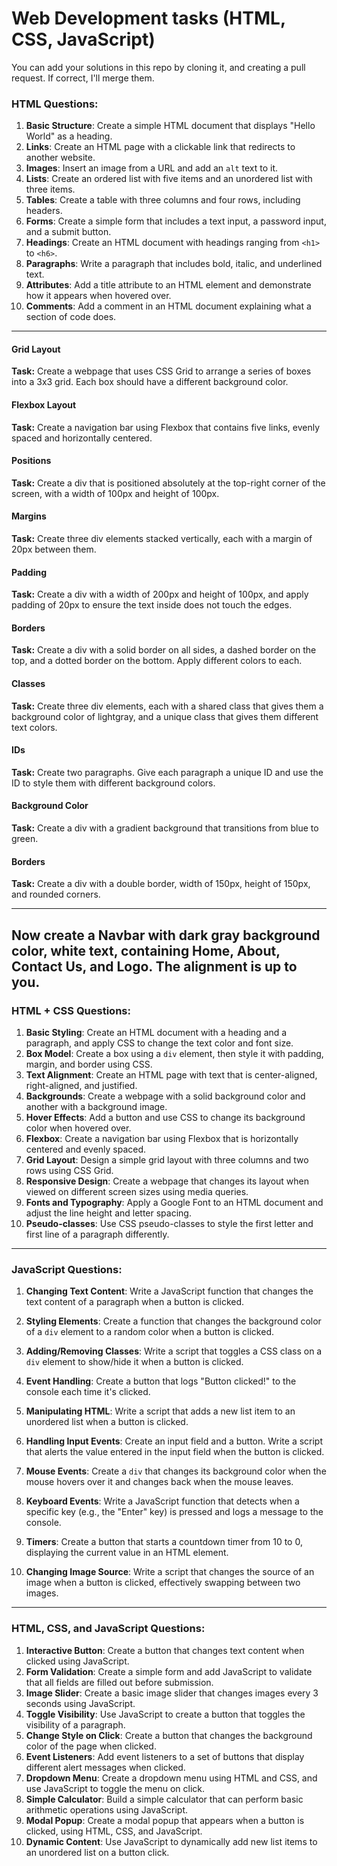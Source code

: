 # Web Development tasks (HTML, CSS, JavaScript)

You can add your solutions in this repo by cloning it, and creating a pull request. If correct, I'll merge them.

### HTML Questions:

1. **Basic Structure**: Create a simple HTML document that displays "Hello World" as a heading.
2. **Links**: Create an HTML page with a clickable link that redirects to another website.
3. **Images**: Insert an image from a URL and add an `alt` text to it.
4. **Lists**: Create an ordered list with five items and an unordered list with three items.
5. **Tables**: Create a table with three columns and four rows, including headers.
6. **Forms**: Create a simple form that includes a text input, a password input, and a submit button.
7. **Headings**: Create an HTML document with headings ranging from `<h1>` to `<h6>`.
8. **Paragraphs**: Write a paragraph that includes bold, italic, and underlined text.
9. **Attributes**: Add a title attribute to an HTML element and demonstrate how it appears when hovered over.
10. **Comments**: Add a comment in an HTML document explaining what a section of code does.

-------
#### Grid Layout
**Task:** Create a webpage that uses CSS Grid to arrange a series of boxes into a 3x3 grid. Each box should have a different background color.

#### Flexbox Layout
**Task:** Create a navigation bar using Flexbox that contains five links, evenly spaced and horizontally centered.

#### Positions
**Task:** Create a div that is positioned absolutely at the top-right corner of the screen, with a width of 100px and height of 100px.

#### Margins
**Task:** Create three div elements stacked vertically, each with a margin of 20px between them.

#### Padding
**Task:** Create a div with a width of 200px and height of 100px, and apply padding of 20px to ensure the text inside does not touch the edges.

#### Borders
**Task:** Create a div with a solid border on all sides, a dashed border on the top, and a dotted border on the bottom. Apply different colors to each.

#### Classes
**Task:** Create three div elements, each with a shared class that gives them a background color of lightgray, and a unique class that gives them different text colors.

#### IDs
**Task:** Create two paragraphs. Give each paragraph a unique ID and use the ID to style them with different background colors.

#### Background Color
**Task:** Create a div with a gradient background that transitions from blue to green.

#### Borders
**Task:** Create a div with a double border, width of 150px, height of 150px, and rounded corners.

-------

## Now create a Navbar with dark gray background color, white text, containing Home, About, Contact Us, and Logo. The alignment is up to you.


### HTML + CSS Questions:

1. **Basic Styling**: Create an HTML document with a heading and a paragraph, and apply CSS to change the text color and font size.
2. **Box Model**: Create a box using a `div` element, then style it with padding, margin, and border using CSS.
3. **Text Alignment**: Create an HTML page with text that is center-aligned, right-aligned, and justified.
4. **Backgrounds**: Create a webpage with a solid background color and another with a background image.
5. **Hover Effects**: Add a button and use CSS to change its background color when hovered over.
6. **Flexbox**: Create a navigation bar using Flexbox that is horizontally centered and evenly spaced.
7. **Grid Layout**: Design a simple grid layout with three columns and two rows using CSS Grid.
8. **Responsive Design**: Create a webpage that changes its layout when viewed on different screen sizes using media queries.
9. **Fonts and Typography**: Apply a Google Font to an HTML document and adjust the line height and letter spacing.
10. **Pseudo-classes**: Use CSS pseudo-classes to style the first letter and first line of a paragraph differently.

---------

### JavaScript Questions:

1. **Changing Text Content**: Write a JavaScript function that changes the text content of a paragraph when a button is clicked.

2. **Styling Elements**: Create a function that changes the background color of a `div` element to a random color when a button is clicked.

3. **Adding/Removing Classes**: Write a script that toggles a CSS class on a `div` element to show/hide it when a button is clicked.

4. **Event Handling**: Create a button that logs "Button clicked!" to the console each time it's clicked.

5. **Manipulating HTML**: Write a script that adds a new list item to an unordered list when a button is clicked.

6. **Handling Input Events**: Create an input field and a button. Write a script that alerts the value entered in the input field when the button is clicked.

7. **Mouse Events**: Create a `div` that changes its background color when the mouse hovers over it and changes back when the mouse leaves.

8. **Keyboard Events**: Write a JavaScript function that detects when a specific key (e.g., the "Enter" key) is pressed and logs a message to the console.

9. **Timers**: Create a button that starts a countdown timer from 10 to 0, displaying the current value in an HTML element.

10. **Changing Image Source**: Write a script that changes the source of an image when a button is clicked, effectively swapping between two images.

-----



### HTML, CSS, and JavaScript Questions:

1. **Interactive Button**: Create a button that changes text content when clicked using JavaScript.
2. **Form Validation**: Create a simple form and add JavaScript to validate that all fields are filled out before submission.
3. **Image Slider**: Create a basic image slider that changes images every 3 seconds using JavaScript.
4. **Toggle Visibility**: Use JavaScript to create a button that toggles the visibility of a paragraph.
5. **Change Style on Click**: Create a button that changes the background color of the page when clicked.
6. **Event Listeners**: Add event listeners to a set of buttons that display different alert messages when clicked.
7. **Dropdown Menu**: Create a dropdown menu using HTML and CSS, and use JavaScript to toggle the menu on click.
8. **Simple Calculator**: Build a simple calculator that can perform basic arithmetic operations using JavaScript.
9. **Modal Popup**: Create a modal popup that appears when a button is clicked, using HTML, CSS, and JavaScript.
10. **Dynamic Content**: Use JavaScript to dynamically add new list items to an unordered list on a button click.